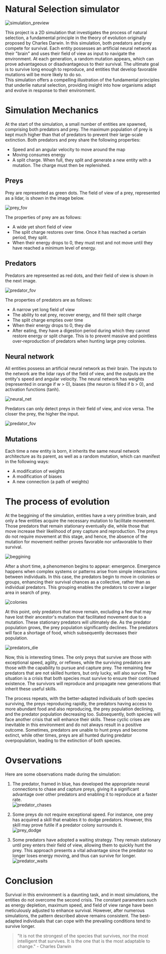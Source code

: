 # Natural Selection simulator
![simulation_preview](Highlights\simulation_preview.gif)

This project is a 2D simulation that investigates the process of natural selection, a fundamental principle in the theory of evolution originally proposed by Charles Darwin. In this simulation, both predators and prey compete for survival. Each entity possesses an artificial neural network as their "brain" and uses their field of view as input to navigate the environment. At each generation, a random mutation appears, which can prove advantageous or disadvantageous to their survival. The ultimate goal is to survive long enough to reproduce, and entities that develop favorable mutations will be more likely to do so.  
This simulation offers a compelling illustration of the fundamental principles that underlie natural selection, providing insight into how organisms adapt and evolve in response to their environment.

# Simulation Mechanics
At the start of the simulation, a small number of entities are spawned, comprising both predators and prey. The maximum population of prey is kept much higher than that of predators to prevent their large-scale extinction. Both predators and prey share the following properties:
- Speed and an angular velocity to move around the map
- Moving consumes energy
- A split charge. When full, they split and generate a new entity with a mutation. The charge must then be replenished.

## Preys
Prey are represented as green dots. The field of view of a prey, represented as a lidar, is shown in the image below.

![prey_fov](Highlights\prey_fov.png)

The properties of prey are as follows:
- A wide yet short field of view
- The split charge restores over time. Once it has reached a certain period, they split.
- When their energy drops to 0, they must rest and not move until they have reached a minimum level of energy.

## Predators
Predators are represented as red dots, and their field of view is shown in the next image.

![predator_fov](Highlights\predator_fov.png)

The properties of predators are as follows:
- A narrow yet long field of view
- The ability to eat prey, recover energy, and fill their split charge
- The split charge empties over time
- When their energy drops to 0, they die
- After eating, they have a digestion period during which they cannot restore energy or split charge. This is to prevent massive and pointless over-reproduction of predators when hunting large prey colonies.

## Neural network
All entities possess an artificial neural network as their brain. The inputs to the network are the lidar rays of the field of view, and the outputs are the entity's speed and angular velocity. The neural network has weights (represented in orange if w > 0), biases (the neuron is filled if b > 0), and activation functions (tanh).

![neural_net](Highlights\neural_net.png)

Predators can only detect preys in their field of view, and vice versa. The closer the prey, the higher the input.

![predator_fov](Highlights\predator_fov.gif)

## Mutations
Each time a new entity is born, it inherits the same neural network architecture as its parent, as well as a random mutation, which can manifest in the following ways:
- A modification of weights
- A modification of biases
- A new connection (a path of weights)

# The process of evolution
At the beggining of the simulation, entities have a very primitive brain, and only a few entities acquire the necessary mutation to facilitate movement. Those predators that remain stationary eventually die, while those that move increase their likelihood of prey capture and reproduction. The preys do not require movement at this stage, and hence, the absence of the mutation for movement neither proves favorable nor unfavorable to their survival.

![beggining](Highlights\beggining.gif)

After a short time, a phenomenon begins to appear: emergence. Emergence happens when complex systems or patterns arise from simple interactions between individuals. In this case, the predators begin to move in colonies or groups, enhancing their survival chances as a collective, rather than as individual predators. This grouping enables the predators to cover a larger area in search of prey.

![colonies](Highlights\colonies.gif)

At this point, only predators that move remain, excluding a few that may have lost their ancestor's mutation that facilitated movement due to a mutation. These stationary predators will ultimately die. As the predator population grows, the prey population significantly declines. The predators will face a shortage of food, which subsequently decreases their population.

![predators_die](Highlights\predators_die.png)

Now, this is interesting times. The only preys that survive are those with exceptional speed, agility, or reflexes, while the surviving predators are those with the capability to pursue and capture prey. The remaining few predators that are not skilled hunters, but only lucky, will also survive. The situation is a crisis that both species must survive to ensure their continued existence. The survivors will reproduce and propagate new generations that inherit these useful skills.

The process repeats, with the better-adapted individuals of both species surviving, the preys reproducing rapidly, the predators having access to more abundant food and also reproducing, the prey population declining, and the predator population decreasing too. Subsequently, both species will face another crisis that will enhance their skills. These cyclic crises are inevitable in this environment and do not always result in a positive outcome. Sometimes, predators are unable to hunt preys and become extinct, while other times, preys are all hunted during predator overpopulation, leading to the extinction of both species.

# Ovservations
Here are some observations made during the simulation:

1. The predator, framed in blue, has developed the appropriate neural connections to chase and capture preys, giving it a significant advantage over other predators and enabling it to reproduce at a faster rate.  
![predator_chases](Highlights\predator_chases.gif)

2. Some preys do not require exceptional speed. For instance, one prey has acquired a skill that enables it to dodge predators. However, this skill may prove futile if a predator colony surrounds it.  
![prey_dodge](Highlights\prey_dodge.gif)

3. Some predators have adopted a waiting strategy. They remain stationary until prey enters their field of view, allowing them to quickly hunt the prey. This approach presents a vital advantage since the predator no longer loses energy moving, and thus can survive for longer.  
![predator_waits](Highlights\predator_waits.gif)

# Conclusion
Survival in this environment is a daunting task, and in most simulations, the entities do not overcome the second crisis. The constant parameters such as energy depletion, maximum speed, and field of view range have been meticulously adjusted to enhance survival. However, after numerous simulations, the pattern described above remains consistent. The best-adapted individuals that can cope with the prevailing conditions tend to survive longer.
> "It is not the strongest of the species that survives, nor the most intelligent that survives. It is the one that is the most adaptable to change." - Charles Darwin